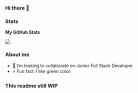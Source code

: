 ### Hi there 👋

### Stats
<b>My GitHub Stats</b>

<a href="http://www.github.com/KantaphongK"><img src="https://github-readme-streak-stats.herokuapp.com/?user=KantaphongK&stroke=ffffff&background=1c1917&ring=0891b2&fire=0891b2&currStreakNum=ffffff&currStreakLabel=0891b2&sideNums=ffffff&sideLabels=ffffff&dates=ffffff&hide_border=true" /></a>

### About me
- 👯 I’m looking to collaborate on Junior Full Stack Developer 
- ⚡ Fun fact: I like green color.

### This readme still WIP
